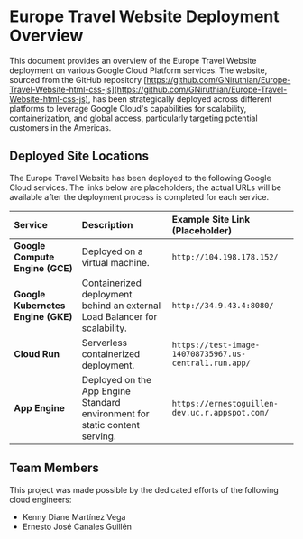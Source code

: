 # Europe Travel Website Deployment Overview

This document provides an overview of the Europe Travel Website deployment on various Google Cloud Platform services. The website, sourced from the GitHub repository [https://github.com/GNiruthian/Europe-Travel-Website-html-css-js](https://github.com/GNiruthian/Europe-Travel-Website-html-css-js), has been strategically deployed across different platforms to leverage Google Cloud's capabilities for scalability, containerization, and global access, particularly targeting potential customers in the Americas.

## Deployed Site Locations

The Europe Travel Website has been deployed to the following Google Cloud services. The links below are placeholders; the actual URLs will be available after the deployment process is completed for each service.

| Service         | Description                                                                 | Example Site Link (Placeholder)                     |
| :-------------- | :-------------------------------------------------------------------------- | :-------------------------------------------------- |
| **Google Compute Engine (GCE)** | Deployed on a virtual machine.                                              | `http://104.198.178.152/`                          |
| **Google Kubernetes Engine (GKE)** | Containerized deployment behind an external Load Balancer for scalability. | `http://34.9.43.4:8080/`                     |
| **Cloud Run** | Serverless containerized deployment.                                        | `https://test-image-140708735967.us-central1.run.app/`                   |
| **App Engine** | Deployed on the App Engine Standard environment for static content serving. | `https://ernestoguillen-dev.uc.r.appspot.com/`      |

## Team Members

This project was made possible by the dedicated efforts of the following cloud engineers:

* Kenny Diane Martínez Vega
* Ernesto José Canales Guillén